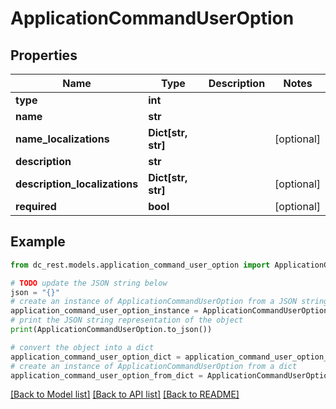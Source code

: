 # ApplicationCommandUserOption


## Properties

Name | Type | Description | Notes
------------ | ------------- | ------------- | -------------
**type** | **int** |  | 
**name** | **str** |  | 
**name_localizations** | **Dict[str, str]** |  | [optional] 
**description** | **str** |  | 
**description_localizations** | **Dict[str, str]** |  | [optional] 
**required** | **bool** |  | [optional] 

## Example

```python
from dc_rest.models.application_command_user_option import ApplicationCommandUserOption

# TODO update the JSON string below
json = "{}"
# create an instance of ApplicationCommandUserOption from a JSON string
application_command_user_option_instance = ApplicationCommandUserOption.from_json(json)
# print the JSON string representation of the object
print(ApplicationCommandUserOption.to_json())

# convert the object into a dict
application_command_user_option_dict = application_command_user_option_instance.to_dict()
# create an instance of ApplicationCommandUserOption from a dict
application_command_user_option_from_dict = ApplicationCommandUserOption.from_dict(application_command_user_option_dict)
```
[[Back to Model list]](../README.md#documentation-for-models) [[Back to API list]](../README.md#documentation-for-api-endpoints) [[Back to README]](../README.md)


